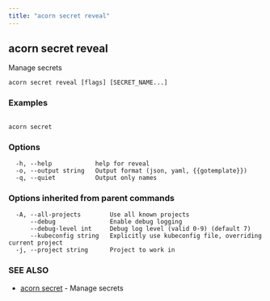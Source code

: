 ```yaml
---
title: "acorn secret reveal"
---
```

## acorn secret reveal

Manage secrets

```
acorn secret reveal [flags] [SECRET_NAME...]
```

### Examples

```

acorn secret
```

### Options

```
  -h, --help            help for reveal
  -o, --output string   Output format (json, yaml, {{gotemplate}})
  -q, --quiet           Output only names
```

### Options inherited from parent commands

```
  -A, --all-projects        Use all known projects
      --debug               Enable debug logging
      --debug-level int     Debug log level (valid 0-9) (default 7)
      --kubeconfig string   Explicitly use kubeconfig file, overriding current project
  -j, --project string      Project to work in
```

### SEE ALSO

* [acorn secret](acorn_secret.md)	 - Manage secrets

